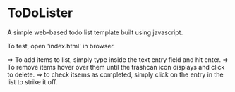 # ToDoLister
A simple web-based todo list template built using javascript. 

To test, open 'index.html' in browser. 

=> To add items to list, simply type inside the text entry field and hit enter. 
=> To remove items hover over them until the trashcan icon displays and click to delete. 
=> to check itsems as completed, simply click on the entry in the list to strike it off. 
